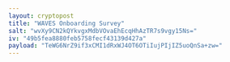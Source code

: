 ```yaml
---
layout: cryptopost
title: "WAVES Onboarding Survey"
salt: "wvXy9CN2kQYkvgxMdbVOvaEhEcqHhAzTR7s9vgy15Ns="
iv: "49b5fea8880feb5758fecf43139d427a"
payload: "TeWG6NrZ9if3xCMI1dRxWJ4OT6OTiIujPIjIZ5uoQnSa+zw="
---
```

